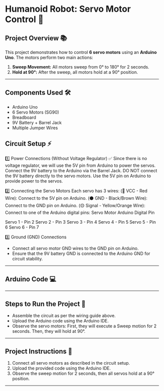 # Humanoid Robot: Servo Motor Control 🤖

## Project Overview 📚
This project demonstrates how to control **6 servo motors** using an **Arduino Uno**. The motors perform two main actions:  
1. **Sweep Movement:** All motors sweep from 0° to 180° for 2 seconds.  
2. **Hold at 90°:** After the sweep, all motors hold at a 90° position.

---

## Components Used 🛠️
- Arduino Uno
- 6 Servo Motors (SG90)
- Breadboard
- 9V Battery + Barrel Jack
- Multiple Jumper Wires

## Circuit Setup ⚡

1️⃣ Power Connections (Without Voltage Regulator)
✅ Since there is no voltage regulator, we will use the 5V pin from Arduino to power the servos.
Connect the 9V battery to the Arduino via the Barrel Jack.
DO NOT connect the 9V battery directly to the servo motors.
Use the 5V pin on Arduino to provide power to the servos. 

2️⃣ Connecting the Servo Motors
Each servo has 3 wires:
(🔴 VCC - Red Wire):
Connect to the 5V pin on Arduino.
(⚫ GND - Black/Brown Wire):
Connect to the GND pin on Arduino.
(🟡 Signal - Yellow/Orange Wire):
Connect to one of the Arduino digital pins:
Servo Motor
Arduino Digital Pin

Servo 1 - Pin 2
Servo 2 - Pin 3
Servo 3 - Pin 4
Servo 4 - Pin 5
Servo 5 - Pin 6
Servo 6 - Pin 7 

3️⃣ Ground (GND) Connections
- Connect all servo motor GND wires to the GND pin on Arduino.
- Ensure that the 9V battery GND is connected to the Arduino GND for circuit stability.
---
## Arduino Code 💻
------

## Steps to Run the Project 📌

- Assemble the circuit as per the wiring guide above.
- Upload the Arduino code using the Arduino IDE.
- Observe the servo motors:
First, they will execute a Sweep motion for 2 seconds.
Then, they will hold at 90°.
-------

## Project Instructions 🚀
1. Connect all servo motors as described in the circuit setup.  
2. Upload the provided code using the Arduino IDE.  
3. Observe the sweep motion for 2 seconds, then all servos hold at a 90° position.  

---

